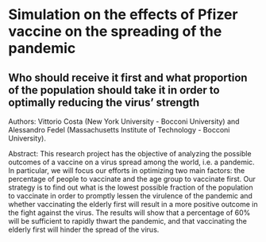 # Simulation on the effects of Pfizer vaccine on the spreading of the pandemic

## Who should receive it first and what proportion of the population should take it in order to optimally reducing the virus’ strength

Authors: Vittorio Costa (New York University - Bocconi University) and Alessandro Fedel (Massachusetts Institute of Technology - Bocconi University).

Abstract: This research project has the objective of analyzing the possible outcomes of a vaccine on a virus spread among the world, i.e. a pandemic. In particular, we will focus our efforts in optimizing two main factors: the percentage of people to vaccinate and the age group to vaccinate first. Our strategy is to find out what is the lowest possible fraction of the population to vaccinate in order to promptly lessen the virulence of the pandemic and whether vaccinating the elderly first will result in a more positive outcome in the fight against the virus. The results will show that a percentage of 60% will be sufficient to rapidly thwart the pandemic, and that vaccinating the elderly first will hinder the spread of the virus.

